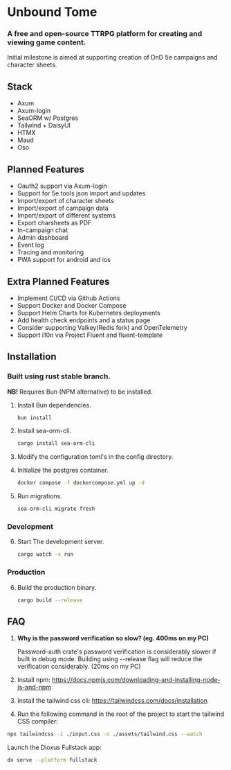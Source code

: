 # Unbound Tome
### A free and open-source TTRPG platform for creating and viewing game content.

Initial milestone is aimed at supporting creation of DnD 5e campaigns and character sheets.


## Stack
- Axum
- Axum-login
- SeaORM w/ Postgres
- Tailwind + DaisyUI
- HTMX
- Maud
- Oso

## Planned Features
- Oauth2 support via Axum-login
- Support for 5e.tools json import and updates
- Import/export of character sheets
- Import/export of campaign data
- Import/export of different systems
- Export charsheets as PDF
- In-campaign chat 
- Admin dashboard
- Event log
- Tracing and monitoring
- PWA support for android and ios

## Extra Planned Features
- Implement CI/CD via Github Actions
- Support Docker and Docker Compose
- Support Helm Charts for Kubernetes deployments
- Add health check endpoints and a status page
- Consider supporting Valkey(Redis fork) and OpenTelemetry
- Support i10n via Project Fluent and fluent-template


## Installation
### Built using rust stable branch.

__NB!__ Requires Bun (NPM alternative) to be installed.

1. Install Bun dependencies.
   ```bash
   bun install
   ```
   
2. Install sea-orm-cli.
    ```bash
    cargo install sea-orm-cli
    ```

3. Modify the configuration toml's in the config directory.

4. Initialize the postgres container.
    ```bash
    docker compose -f dockercompose.yml up -d
    ```
5. Run migrations.
    ```bash
    sea-orm-cli migrate fresh
    ```

### Development
6. Start The development server.
    ```bash
    cargo watch -x run
    ```

### Production
6. Build the production binary.
    ```bash
    cargo build --release
    ```

## FAQ
1. __Why is the password verification so slow? (eg. 400ms on my PC)__

    Password-auth crate's password verification is considerably slower if built in debug mode. Building using --release flag will reduce the verification considerably. (20ms on my PC)



1. Install npm: https://docs.npmjs.com/downloading-and-installing-node-js-and-npm
2. Install the tailwind css cli: https://tailwindcss.com/docs/installation
3. Run the following command in the root of the project to start the tailwind CSS compiler:

```bash
npx tailwindcss -i ./input.css -o ./assets/tailwind.css --watch
```

Launch the Dioxus Fullstack app:

```bash
dx serve --platform fullstack
```
